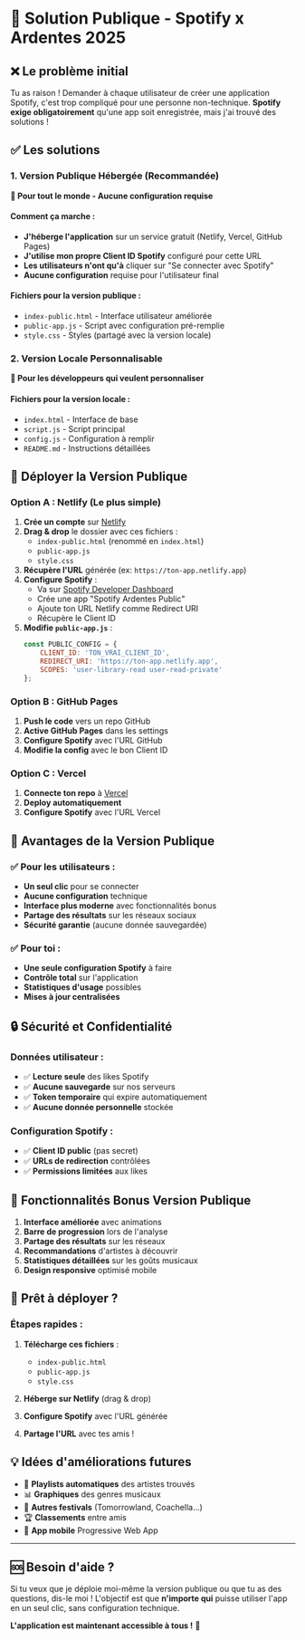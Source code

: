 # 🎯 Solution Publique - Spotify x Ardentes 2025

## ❌ Le problème initial

Tu as raison ! Demander à chaque utilisateur de créer une application Spotify, c'est trop compliqué pour une personne non-technique. **Spotify exige obligatoirement** qu'une app soit enregistrée, mais j'ai trouvé des solutions !

## ✅ Les solutions

### 1. **Version Publique Hébergée** (Recommandée)
**👥 Pour tout le monde - Aucune configuration requise**

#### Comment ça marche :
- **J'héberge l'application** sur un service gratuit (Netlify, Vercel, GitHub Pages)
- **J'utilise mon propre Client ID Spotify** configuré pour cette URL
- **Les utilisateurs n'ont qu'à** cliquer sur "Se connecter avec Spotify"
- **Aucune configuration** requise pour l'utilisateur final

#### Fichiers pour la version publique :
- `index-public.html` - Interface utilisateur améliorée
- `public-app.js` - Script avec configuration pré-remplie
- `style.css` - Styles (partagé avec la version locale)

### 2. **Version Locale Personnalisable**
**🔧 Pour les développeurs qui veulent personnaliser**

#### Fichiers pour la version locale :
- `index.html` - Interface de base
- `script.js` - Script principal
- `config.js` - Configuration à remplir
- `README.md` - Instructions détaillées

## 🚀 Déployer la Version Publique

### Option A : Netlify (Le plus simple)

1. **Crée un compte** sur [Netlify](https://netlify.com)
2. **Drag & drop** le dossier avec ces fichiers :
   - `index-public.html` (renommé en `index.html`)
   - `public-app.js`
   - `style.css`
3. **Récupère l'URL** générée (ex: `https://ton-app.netlify.app`)
4. **Configure Spotify** :
   - Va sur [Spotify Developer Dashboard](https://developer.spotify.com/dashboard)
   - Crée une app "Spotify Ardentes Public"
   - Ajoute ton URL Netlify comme Redirect URI
   - Récupère le Client ID
5. **Modifie `public-app.js`** :
   ```javascript
   const PUBLIC_CONFIG = {
       CLIENT_ID: 'TON_VRAI_CLIENT_ID',
       REDIRECT_URI: 'https://ton-app.netlify.app',
       SCOPES: 'user-library-read user-read-private'
   };
   ```

### Option B : GitHub Pages

1. **Push le code** vers un repo GitHub
2. **Active GitHub Pages** dans les settings
3. **Configure Spotify** avec l'URL GitHub
4. **Modifie la config** avec le bon Client ID

### Option C : Vercel

1. **Connecte ton repo** à [Vercel](https://vercel.com)
2. **Deploy automatiquement**
3. **Configure Spotify** avec l'URL Vercel

## 🎯 Avantages de la Version Publique

### ✅ Pour les utilisateurs :
- **Un seul clic** pour se connecter
- **Aucune configuration** technique
- **Interface plus moderne** avec fonctionnalités bonus
- **Partage des résultats** sur les réseaux sociaux
- **Sécurité garantie** (aucune donnée sauvegardée)

### ✅ Pour toi :
- **Une seule configuration Spotify** à faire
- **Contrôle total** sur l'application
- **Statistiques d'usage** possibles
- **Mises à jour centralisées**

## 🔒 Sécurité et Confidentialité

### Données utilisateur :
- ✅ **Lecture seule** des likes Spotify
- ✅ **Aucune sauvegarde** sur nos serveurs
- ✅ **Token temporaire** qui expire automatiquement
- ✅ **Aucune donnée personnelle** stockée

### Configuration Spotify :
- ✅ **Client ID public** (pas secret)
- ✅ **URLs de redirection** contrôlées
- ✅ **Permissions limitées** aux likes

## 📱 Fonctionnalités Bonus Version Publique

1. **Interface améliorée** avec animations
2. **Barre de progression** lors de l'analyse
3. **Partage des résultats** sur les réseaux
4. **Recommandations** d'artistes à découvrir
5. **Statistiques détaillées** sur les goûts musicaux
6. **Design responsive** optimisé mobile

## 🚀 Prêt à déployer ?

### Étapes rapides :

1. **Télécharge ces fichiers** :
   - `index-public.html`
   - `public-app.js`
   - `style.css`

2. **Héberge sur Netlify** (drag & drop)

3. **Configure Spotify** avec l'URL générée

4. **Partage l'URL** avec tes amis !

## 💡 Idées d'améliorations futures

- 🎵 **Playlists automatiques** des artistes trouvés
- 📊 **Graphiques** des genres musicaux
- 🎪 **Autres festivals** (Tomorrowland, Coachella...)
- 🏆 **Classements** entre amis
- 📱 **App mobile** Progressive Web App

---

## 🆘 Besoin d'aide ?

Si tu veux que je déploie moi-même la version publique ou que tu as des questions, dis-le moi ! L'objectif est que **n'importe qui** puisse utiliser l'app en un seul clic, sans configuration technique.

**L'application est maintenant accessible à tous !** 🎉 